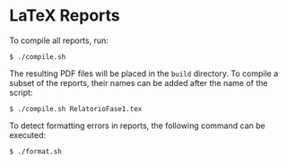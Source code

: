 # LaTeX Reports

To compile all reports, run:

```console
$ ./compile.sh
```

The resulting PDF files will be placed in the `build` directory. To compile a subset of the reports,
their names can be added after the name of the script:

```console
$ ./compile.sh RelatorioFase1.tex
```

To detect formatting errors in reports, the following command can be executed:

```console
$ ./format.sh
```
